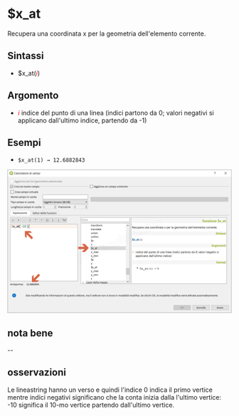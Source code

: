 # $x_at

Recupera una coordinata x per la geometria dell'elemento corrente.

## Sintassi

- $x_at(_<span style="color:red;">i</span>_)

## Argomento

* _<span style="color:red;">i</span>_ indice del punto di una linea (indici partono da 0; valori negativi si applicano dall'ultimo indice, partendo da -1)

## Esempi

* `$x_at(1) → 12.6882843`

![](../../img/geometria/_x_at/_x_at1.png)

## nota bene

--

## osservazioni

Le lineastring hanno un verso e quindi l'indice 0 indica il primo vertice mentre indici negativi significano che la conta inizia dalla l'ultimo vertice: -10 significa il 10-mo vertice partendo dall'ultimo vertice.

